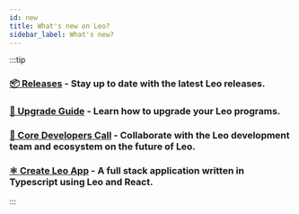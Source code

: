 ```yaml
---
id: new
title: What's new on Leo?
sidebar_label: What's new?
---
```

[general tags]: # ()

:::tip
### [**📦 Releases**](https://github.com/ProvableHQ/leo/releases) - Stay up to date with the latest Leo releases.
### [**🚀 Upgrade Guide**](./guides/10_program_upgradability.md) - Learn how to upgrade your Leo programs.
### [**🤝 Core Developers Call**]( https://developer.aleo.org/guides/how_to_get_help) - Collaborate with the Leo development team and ecosystem on the future of Leo.
### [**⚛️ Create Leo App**](./resources/create-leo-app/01_create_leo_app.md) - A full stack application written in Typescript using Leo and React.
:::

